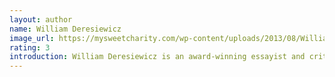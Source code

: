 ```yaml
---
layout: author
name: William Deresiewicz
image_url: https://mysweetcharity.com/wp-content/uploads/2013/08/William-Deresiewicz.jpg
rating: 3
introduction: William Deresiewicz is an award-winning essayist and critic, a frequent speaker at educational and other venues, and a former professor of English at Yale. His writing has appeared in the Atlantic, the New York Times, Harper's Magazine, the Nation, the New Republic, and many other publications. He has received a National Book Critics Circle award for excellence in reviewing and is the New York Times best-selling author of The Death of the Artist, Excellent Sheep, and A Jane Austen Education.
---
```

